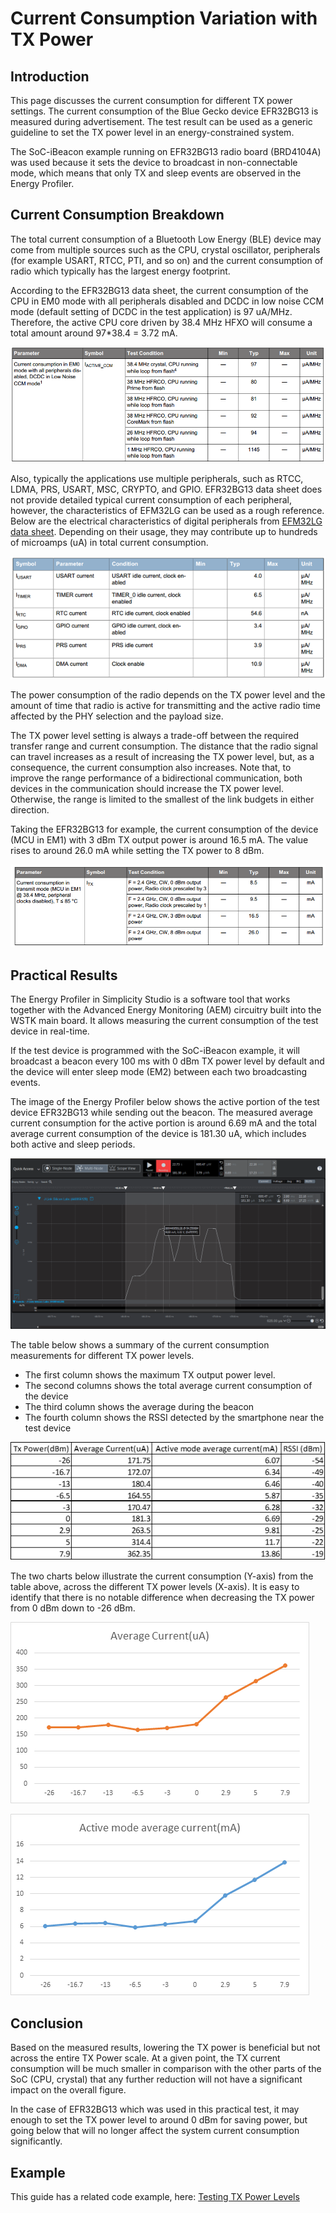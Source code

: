# Current Consumption Variation with TX Power

## Introduction

This page discusses the current consumption for different TX power settings. The current consumption of the Blue Gecko device EFR32BG13 is measured during advertisement. The test result can be used as a generic guideline to set the TX power level in an energy-constrained system.

The SoC-iBeacon example running on EFR32BG13 radio board (BRD4104A) was used because it sets the device to broadcast in non-connectable mode, which means that only TX and sleep events are observed in the Energy Profiler.

## Current Consumption Breakdown

The total current consumption of a Bluetooth Low Energy (BLE) device may come from multiple sources such as the CPU, crystal oscillator, peripherals (for example USART, RTCC, PTI, and so on) and the current consumption of radio which typically has the largest energy footprint.

According to the EFR32BG13 data sheet, the current consumption of the CPU in EM0 mode with all peripherals disabled and DCDC in low noise CCM mode (default setting of DCDC in the test application) is 97 uA/MHz. Therefore, the active CPU core driven by 38.4 MHz HFXO will consume a total amount around 97*38.4 = 3.72 mA.

![CPU Current Consumption](resources/cpu-consumption.png?darkModeUrl=resources/cpu-consumption.png)

Also, typically the applications use multiple peripherals, such as RTCC, LDMA, PRS, USART, MSC, CRYPTO, and GPIO. EFR32BG13 data sheet does not provide detailed typical current consumption of each peripheral, however, the characteristics of EFM32LG can be used as a rough reference. Below are the electrical characteristics of digital peripherals from [EFM32LG data sheet](https://www.silabs.com/documents/public/data-sheets/efm32lg-datasheet.pdf). Depending on their usage, they may contribute up to hundreds of microamps (uA) in total current consumption.

![Peripheral Current Consumption](resources/peripheral.png?darkModeUrl=resources/peripheral.png)

The power consumption of the radio depends on the TX power level and the amount of time that radio is active for transmitting and the active radio time affected by the PHY selection and the payload size.

The TX power level setting is always a trade-off between the required transfer range and current consumption. The distance that the radio signal can travel increases as a result of increasing the TX power level, but, as a consequence, the current consumption also increases. Note that, to improve the range performance of a bidirectional communication, both devices in the communication should increase the TX power level. Otherwise, the range is limited to the smallest of the link budgets in either direction.

Taking the EFR32BG13 for example, the current consumption of the device (MCU in EM1) with 3 dBm TX output power is around 16.5 mA. The value rises to around 26.0 mA while setting the TX power to 8 dBm.

![TX Current Consumption](resources/tx-powerconsumption.png?darkModeUrl=resources/tx-powerconsumption.png)

## Practical Results

The Energy Profiler in Simplicity Studio is a software tool that works together with the Advanced Energy Monitoring (AEM) circuitry built into the WSTK main board. It allows measuring the current consumption of the test device in real-time.

If the test device is programmed with the SoC-iBeacon example, it will broadcast a beacon every 100 ms with 0 dBm TX power level by default and the device will enter sleep mode (EM2) between each two broadcasting events.

The image of the Energy Profiler below shows the active portion of the test device EFR32BG13 while sending out the beacon. The measured average current consumption for the active portion is around 6.69 mA and the total average current consumption of the device is 181.30 uA, which includes both active and sleep periods.

![0 dBm Current Consumption](resources/0dbm-current-consumption.png?darkModeUrl=resources/0dbm-current-consumption.png)

The table below shows a summary of the current consumption measurements for different TX power levels.

- The first column shows the maximum TX output power level.
- The second columns shows the total average current consumption of the device
- The third column shows the average during the beacon
- The fourth column shows the RSSI detected by the smartphone near the test device

![Current Consumption](resources/currentconsumptionresult.png?darkModeUrl=resources/currentconsumptionresult.png)

The two charts below illustrate the current consumption (Y-axis) from the table above, across the different TX power levels (X-axis). It is easy to identify that there is no notable difference when decreasing the TX power from 0 dBm down to -26 dBm.

![Average Current](resources/averagecurrent.png?darkModeUrl=resources/averagecurrent.png)

![Active current](resources/active-current.png?darkModeUrl=resources/active-current.png)

## Conclusion

Based on the measured results, lowering the TX power is beneficial but not across the entire TX Power scale. At a given point, the TX current consumption will be much smaller in comparison with the other parts of the SoC (CPU, crystal) that any further reduction will not have a significant impact on the overall figure.

In the case of EFR32BG13 which was used in this practical test, it may enough to set the TX power level to around 0 dBm for saving power, but going below that will no longer affect the system current consumption significantly.

## Example

This guide has a related code example, here: [Testing TX Power Levels](https://github.com/SiliconLabs/bluetooth_stack_features/tree/master/system_and_performance/testing_tx_power_levels)
